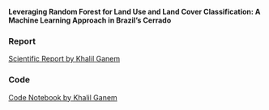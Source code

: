 **Leveraging Random Forest for Land Use and Land Cover Classification: A Machine Learning Approach in Brazil’s Cerrado**

### Report
[Scientific Report by Khalil Ganem](/assets/XXX.pdf)

### Code
[Code Notebook by Khalil Ganem](https://colab.research.google.com/drive/XXXXusp=sharing)

